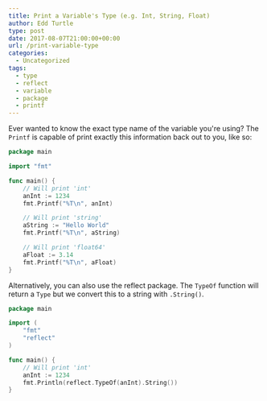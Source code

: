 ```yaml
---
title: Print a Variable's Type (e.g. Int, String, Float)
author: Edd Turtle
type: post
date: 2017-08-07T21:00:00+00:00
url: /print-variable-type
categories:
  - Uncategorized
tags:
  - type
  - reflect
  - variable
  - package
  - printf
---
```


Ever wanted to know the exact type name of the variable you're using? The `Printf` is capable of print exactly this information back out to you, like so:

```go
package main

import "fmt"

func main() {
    // Will print 'int'
    anInt := 1234
    fmt.Printf("%T\n", anInt)

    // Will print 'string'
    aString := "Hello World"
    fmt.Printf("%T\n", aString)

    // Will print 'float64'
    aFloat := 3.14
    fmt.Printf("%T\n", aFloat)
}
```

Alternatively, you can also use the reflect package. The `TypeOf` function will return a `Type` but we convert this to a string with `.String()`.

```go
package main

import (
    "fmt"
    "reflect"
)

func main() {
    // Will print 'int'
    anInt := 1234
    fmt.Println(reflect.TypeOf(anInt).String())
}
```